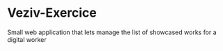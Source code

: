 # Veziv-Exercice
Small web application that lets manage the list of showcased works for a digital worker
